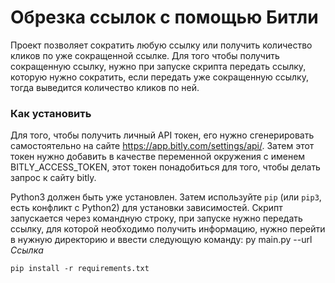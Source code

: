 # Обрезка ссылок с помощью Битли

Проект позволяет сократить любую ссылку или получить количество кликов по уже сокращенной ссылке.
Для того чтобы получить сокращенную ссылку, нужно при запуске скрипта передать ссылку, которую нужно сократить, если передать уже сокращенную ссылку, тогда выведится количество кликов по ней.


### Как установить

Для того, чтобы получить личный API токен, его нужно сгенерировать самостоятельно на сайте https://app.bitly.com/settings/api/.
Затем этот токен нужно добавить в качестве переменной окружения с именем BITLY_ACCESS_TOKEN, этот токен понадобиться для того, чтобы делать запрос к сайту bitly.

Python3 должен быть уже установлен. 
Затем используйте `pip` (или `pip3`, есть конфликт с Python2) для установки зависимостей.
Скрипт запускается через командную строку, при запуске нужно передать ссылку, для которой необходимо получить информацию, нужно перейти в нужную директорию и ввести следующую команду: py main.py --url $Ссылка$
```
pip install -r requirements.txt
